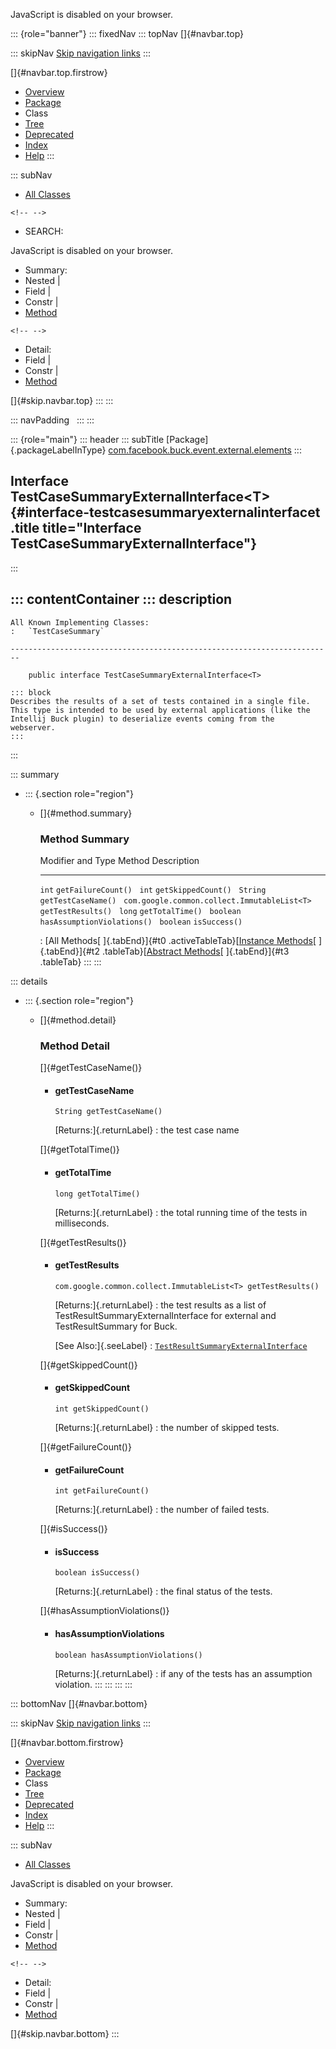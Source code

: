 <div>

JavaScript is disabled on your browser.

</div>

::: {role="banner"}
::: fixedNav
::: topNav
[]{#navbar.top}

::: skipNav
[Skip navigation links](#skip.navbar.top "Skip navigation links")
:::

[]{#navbar.top.firstrow}

-   [Overview](../../../../../../index.html)
-   [Package](package-summary.html)
-   Class
-   [Tree](package-tree.html)
-   [Deprecated](../../../../../../deprecated-list.html)
-   [Index](../../../../../../index-all.html)
-   [Help](../../../../../../help-doc.html)
:::

::: subNav
-   [All Classes](../../../../../../allclasses.html)

```{=html}
<!-- -->
```
-   SEARCH:

<div>

<div>

JavaScript is disabled on your browser.

</div>

</div>

<div>

-   Summary: 
-   Nested \| 
-   Field \| 
-   Constr \| 
-   [Method](#method.summary)

```{=html}
<!-- -->
```
-   Detail: 
-   Field \| 
-   Constr \| 
-   [Method](#method.detail)

</div>

[]{#skip.navbar.top}
:::
:::

::: navPadding
 
:::
:::

::: {role="main"}
::: header
::: subTitle
[Package]{.packageLabelInType} [com.facebook.buck.event.external.elements](package-summary.html)
:::

## Interface TestCaseSummaryExternalInterface\<T\> {#interface-testcasesummaryexternalinterfacet .title title="Interface TestCaseSummaryExternalInterface"}
:::

::: contentContainer
::: description
-   

    All Known Implementing Classes:
    :   `TestCaseSummary`

    ------------------------------------------------------------------------

        public interface TestCaseSummaryExternalInterface<T>

    ::: block
    Describes the results of a set of tests contained in a single file.
    This type is intended to be used by external applications (like the
    Intellij Buck plugin) to deserialize events coming from the
    webserver.
    :::
:::

::: summary
-   ::: {.section role="region"}
    -   []{#method.summary}

        ### Method Summary

          Modifier and Type                              Method                        Description
          ---------------------------------------------- ----------------------------- -------------
          `int`                                          `getFailureCount()`            
          `int`                                          `getSkippedCount()`            
          `String`                                       `getTestCaseName()`            
          `com.google.common.collect.ImmutableList<T>`   `getTestResults()`             
          `long`                                         `getTotalTime()`               
          `boolean`                                      `hasAssumptionViolations()`    
          `boolean`                                      `isSuccess()`                  

          : [All Methods[ ]{.tabEnd}]{#t0 .activeTableTab}[[Instance
          Methods](javascript:show(2);)[ ]{.tabEnd}]{#t2
          .tableTab}[[Abstract
          Methods](javascript:show(4);)[ ]{.tabEnd}]{#t3 .tableTab}
    :::
:::

::: details
-   ::: {.section role="region"}
    -   []{#method.detail}

        ### Method Detail

        []{#getTestCaseName()}

        -   #### getTestCaseName

            ``` methodSignature
            String getTestCaseName()
            ```

            [Returns:]{.returnLabel}
            :   the test case name

        []{#getTotalTime()}

        -   #### getTotalTime

            ``` methodSignature
            long getTotalTime()
            ```

            [Returns:]{.returnLabel}
            :   the total running time of the tests in milliseconds.

        []{#getTestResults()}

        -   #### getTestResults

            ``` methodSignature
            com.google.common.collect.ImmutableList<T> getTestResults()
            ```

            [Returns:]{.returnLabel}
            :   the test results as a list of
                TestResultSummaryExternalInterface for external and
                TestResultSummary for Buck.

            [See Also:]{.seeLabel}
            :   [`TestResultSummaryExternalInterface`](TestResultSummaryExternalInterface.html "interface in com.facebook.buck.event.external.elements")

        []{#getSkippedCount()}

        -   #### getSkippedCount

            ``` methodSignature
            int getSkippedCount()
            ```

            [Returns:]{.returnLabel}
            :   the number of skipped tests.

        []{#getFailureCount()}

        -   #### getFailureCount

            ``` methodSignature
            int getFailureCount()
            ```

            [Returns:]{.returnLabel}
            :   the number of failed tests.

        []{#isSuccess()}

        -   #### isSuccess

            ``` methodSignature
            boolean isSuccess()
            ```

            [Returns:]{.returnLabel}
            :   the final status of the tests.

        []{#hasAssumptionViolations()}

        -   #### hasAssumptionViolations

            ``` methodSignature
            boolean hasAssumptionViolations()
            ```

            [Returns:]{.returnLabel}
            :   if any of the tests has an assumption violation.
    :::
:::
:::
:::

::: bottomNav
[]{#navbar.bottom}

::: skipNav
[Skip navigation links](#skip.navbar.bottom "Skip navigation links")
:::

[]{#navbar.bottom.firstrow}

-   [Overview](../../../../../../index.html)
-   [Package](package-summary.html)
-   Class
-   [Tree](package-tree.html)
-   [Deprecated](../../../../../../deprecated-list.html)
-   [Index](../../../../../../index-all.html)
-   [Help](../../../../../../help-doc.html)
:::

::: subNav
-   [All Classes](../../../../../../allclasses.html)

<div>

<div>

JavaScript is disabled on your browser.

</div>

</div>

<div>

-   Summary: 
-   Nested \| 
-   Field \| 
-   Constr \| 
-   [Method](#method.summary)

```{=html}
<!-- -->
```
-   Detail: 
-   Field \| 
-   Constr \| 
-   [Method](#method.detail)

</div>

[]{#skip.navbar.bottom}
:::
